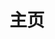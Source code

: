 ---
home: true
icon: home
title: 主页
heroImage: /logo.svg
heroText: VoerkaI18n
tagline: 适用于Nodejs/Vue/React的国际化解决方案
actions:
  - text: 快速入门 
    link: /zh/guide/intro/get-started

  - text: 源码
    link: https://gitee.com/zhangfisher/voerka-i18n
    type: secondary

features:
  - title: 工程化支持
    icon: markdown
    details: 从文本提取/自动翻译/编译/动态切换的全流程工程化支持，适用于大型项目
    link:  

  - title: 集成自动翻译
    icon: slides
    details: 调用在线翻译服务API支持对提取的文本进行自动翻译，大幅度提高工程效率
    link:  

  - title: 符合直觉
    icon: layout
    details: 在源码中直接使用符合直觉的翻译形式，不需要绞尽脑汁想种种key
    link:  

  - title: 自动提取文本
    icon: comment
    details: 提供扫描提取工具对源码文件中需要翻译的文本进行提取
    link: 

  - title: 适用性
    icon: info
    details: 支持任意Javascript应用，包括Nodejs/Vue/React/ReactNative等。
    link: 

  - title: 多库协作
    icon: blog
    details: 支持monorepo工程下多库进行语言切换的联动机制
    link:  

  - title: 自动扩展工具
    icon: palette
    details: 提供Vue/React/Babel等扩展插件，简化各种应用下
    link: 

  - title: 扩展特性
    icon: contrast
    details: 强大的插值变量机制，能扩展支持复数、日期、货币等灵活强大的多语言机制
    link: 


footer: MIT Licensed | Copyright © 2022-present wxzhang
---